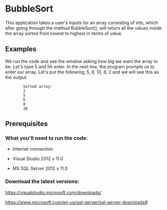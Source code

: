 # BubbleSort
This application takes a user's inputs for an array consisting of ints, which after going through the method BubbleSort(), will return all the values inside the array sorted 
from lowest to highest in terms of value. 


## Examples
We run the code and see the window asking how big we want the array to be. Let's type 5 and hit enter. In the next line, the program prompts us to enter our array. 
Let's put the following; 5, 8, 10, 6, 2 and we will see this as the output.

            Sorted array:
            2
            5
            6
            8
            10

## Prerequisites

### What you'll need to run the code:

* Internet connection

* Visual Studio 2012 v 11.0

* MS SQL Server 2012 v 11.0

### Download the latest versions:

https://visualstudio.microsoft.com/downloads/

https://www.microsoft.com/en-us/sql-server/sql-server-downloads#
